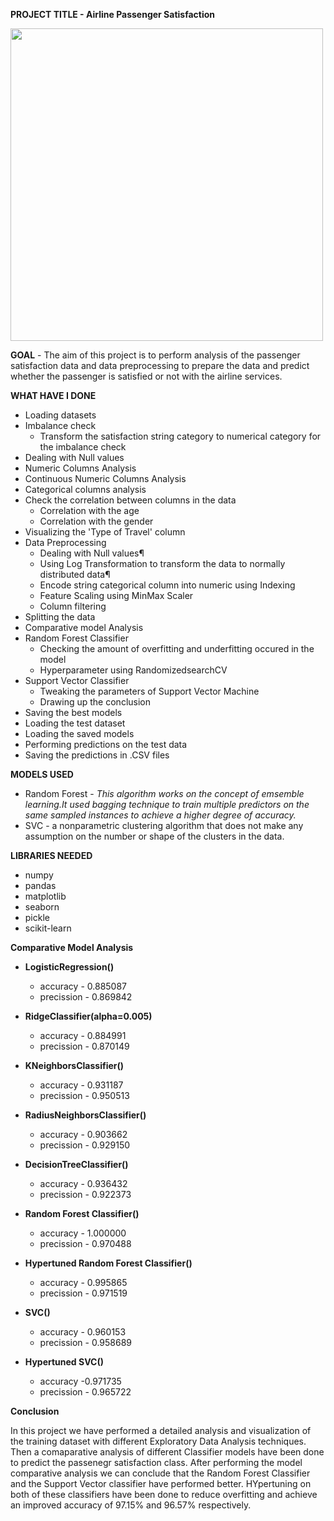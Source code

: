 **PROJECT TITLE - Airline Passenger Satisfaction**
        
<img src = "https://github.com/Soumayan-pal01/ML-ProjectKart/blob/main/Airline%20Passenger%20Satisfaction/Images/project_viz.png" width = '500'>


**GOAL** - The aim of this project is to perform analysis of the passenger satisfaction data and data preprocessing to prepare the data and predict whether the passenger is satisfied or not with the airline services.

**WHAT HAVE I DONE**
- Loading datasets
- Imbalance check
  - Transform the satisfaction string category to numerical category for the imbalance check
- Dealing with Null values
- Numeric Columns Analysis
- Continuous Numeric Columns Analysis
- Categorical columns analysis
- Check the correlation between columns in the data
   - Correlation with the age
   - Correlation with the gender
- Visualizing the 'Type of Travel' column
- Data Preprocessing
    - Dealing with Null values¶
    - Using Log Transformation to transform the data to normally distributed data¶
    - Encode string categorical column into numeric using Indexing
    - Feature Scaling using MinMax Scaler
    - Column filtering
- Splitting the data
- Comparative model Analysis
- Random Forest Classifier 
    - Checking the amount of overfitting and underfitting occured in the model
    - Hyperparameter using RandomizedsearchCV
- Support Vector Classifier
    - Tweaking the parameters of Support Vector Machine
    - Drawing up the conclusion
- Saving the best models 
- Loading the test dataset
- Loading the saved models
- Performing predictions on the test data
- Saving the predictions in .CSV files

**MODELS USED**


- Random Forest - *This algorithm works on the concept of emsemble learning.It used bagging technique to train multiple predictors on the same sampled instances to achieve a higher degree of accuracy.*
- SVC - a nonparametric clustering algorithm that does not make any assumption on the number or shape of the clusters in the data.

**LIBRARIES NEEDED**
- numpy
- pandas
- matplotlib
- seaborn
- pickle
- scikit-learn


**Comparative Model Analysis**

- **LogisticRegression()**
    - accuracy - 0.885087	
    - precission - 0.869842

- **RidgeClassifier(alpha=0.005)**
    - accuracy - 0.884991	
    - precission - 0.870149

- **KNeighborsClassifier()**
    - accuracy - 0.931187	
    - precission - 0.950513

- **RadiusNeighborsClassifier()**
    - accuracy - 0.903662
    - precission - 	0.929150

- **DecisionTreeClassifier()**
    - accuracy - 0.936432	
    - precission - 0.922373

- **Random Forest Classifier()**
    - accuracy - 1.000000	
    - precission - 0.970488

- **Hypertuned Random Forest Classifier()**
    - accuracy - 0.995865	
    - precission - 0.971519

- **SVC()**
    - accuracy - 0.960153	
    - precission - 0.958689

- **Hypertuned SVC()**
    - accuracy -0.971735	
    - precission - 0.965722



**Conclusion**

In this project we have performed a detailed analysis and visualization of the training dataset with different Exploratory Data Analysis techniques. Then a comaparative analysis of different Classifier models have been done to predict the passenegr satisfaction class. After performing the model comparative analysis we can conclude that the Random Forest Classifier and the Support Vector classifier have performed better. HYpertuning on both of these classifiers have been done to reduce overfitting and achieve an improved accuracy of 97.15% and 96.57% respectively.  

